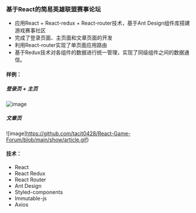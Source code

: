 ### **基于React的简易英雄联盟赛事论坛**

- 应用React + React-redux + React-router技术，基于Ant Design组件库搭建游戏赛事社区
- 完成了登录页面、主页面和文章页面的开发
- 利用React-router实现了单页面应用路由
- 基于Redux技术对各组件的数据进行统一管理，实现了同级组件之间的数据通信。

#### 样例：

##### 登录页 + 主页

![image](https://github.com/tacit0428/React-Game-Forum/blob/main/show/home.gif)

##### 文章页

![image]https://github.com/tacit0428/React-Game-Forum/blob/main/show/article.gif)



#### 技术：

- React
- React Redux
- React Router
- Ant Design
- Styled-components
- Immutable-js
- Axios
